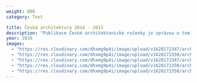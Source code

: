 ```yaml
---
weight: 800
category: Text

title: Česká architektura 2014 - 2015
description: "Publikace České architektonické ročenky je zprávou o tom, že architektonické vstupy nemusejí být výrazné, práce architektů nemusí být drahá a profese architekta není „jen“ o budování staveb. Podprahově, ale důrazně je apelem na osobní angažovanost, ekonomičnost a smysluplnost výstavby; je o energii, citlivosti architektů i zadavatelů. Editorkou šestnáctého ročníku se stala architektka Jitka Ressová ze zlínské kanceláře Ellement."
year: 2016
images:
  - "https://res.cloudinary.com/dhxmg9p4i/image/upload/v1628172347/archweb/scan-84.jpg"
  - "https://res.cloudinary.com/dhxmg9p4i/image/upload/v1628172350/archweb/scan-85.jpg"
  - "https://res.cloudinary.com/dhxmg9p4i/image/upload/v1628172347/archweb/scan-86.jpg"
  - "https://res.cloudinary.com/dhxmg9p4i/image/upload/v1628172350/archweb/scan-87.jpg"
  - "https://res.cloudinary.com/dhxmg9p4i/image/upload/v1628172350/archweb/scan-88.jpg"
---
```

